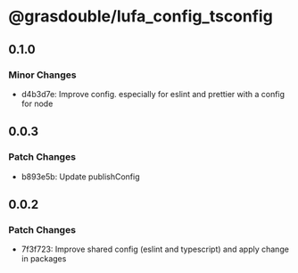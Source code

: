 # @grasdouble/lufa_config_tsconfig

## 0.1.0

### Minor Changes

- d4b3d7e: Improve config. especially for eslint and prettier with a config for node

## 0.0.3

### Patch Changes

- b893e5b: Update publishConfig

## 0.0.2

### Patch Changes

- 7f3f723: Improve shared config (eslint and typescript) and apply change in packages
